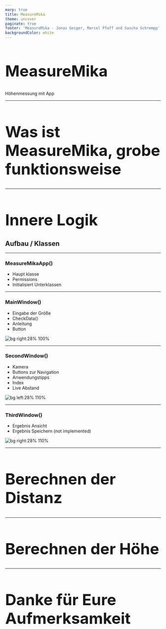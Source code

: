```yaml
---
marp: true
title: MeasureMika
theme: uncover
paginate: true
footer: 'MeasureMika - Jonas Geiger, Marcel Pfaff und Sascha Schrempp'
backgroundColor: white
---
```


<style>
    footer {
        font-size: 25px;
    }
</style>

<!-- _paginate: false -->
<!-- _footer: 'Jonas Geiger, Marcel Pfaff und Sascha Schrempp' -->

<style scoped>
    h1 {
        font-size: 124px;
    }
    footer {
        font-size: 40px;
        color: black;
    }
</style>

# MeasureMika
Höhenmessung mit App
<!-- Powereinstieg  -->

---

# Was ist MeasureMika, grobe funktionsweise

---

# Innere Logik
## Aufbau / Klassen

---

### MeasureMikaApp()
- Haupt klasse
- Permissions
- Initialisiert Unterklassen

---

### MainWindow()
- Eingabe der Größe
- CheckData()
- Anleitung
- Button

![bg right:28% 100%](images/StartScreen.png)

---

### SecondWindow()
- Kamera
- Buttons zur Navigation
- Anwendungstipps
- Index
- Live Abstand

![bg left:28% 110%](images/KameraSrceen.png)

---

### ThirdWindow()
- Ergebnis Ansicht
- Ergebnis Speichern 
(not implemented)

![bg right:28% 110%](images/ErgebnisAnsicht.png)

---

# Berechnen der Distanz

---

# Berechnen der Höhe

---

<style scoped>
    tr {
        font-size: 30px;
        font-weight: bold;
    }
    h1 {
        font-size: 50px;
    }
</style>

# Danke für Eure Aufmerksamkeit

